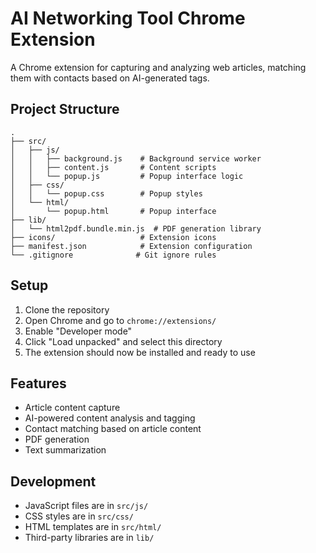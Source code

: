 # AI Networking Tool Chrome Extension

A Chrome extension for capturing and analyzing web articles, matching them with contacts based on AI-generated tags.

## Project Structure

```
.
├── src/
│   ├── js/
│   │   ├── background.js    # Background service worker
│   │   ├── content.js       # Content scripts
│   │   └── popup.js         # Popup interface logic
│   ├── css/
│   │   └── popup.css        # Popup styles
│   └── html/
│       └── popup.html       # Popup interface
├── lib/
│   └── html2pdf.bundle.min.js  # PDF generation library
├── icons/                   # Extension icons
├── manifest.json            # Extension configuration
└── .gitignore              # Git ignore rules
```

## Setup

1. Clone the repository
2. Open Chrome and go to `chrome://extensions/`
3. Enable "Developer mode"
4. Click "Load unpacked" and select this directory
5. The extension should now be installed and ready to use

## Features

- Article content capture
- AI-powered content analysis and tagging
- Contact matching based on article content
- PDF generation
- Text summarization

## Development

- JavaScript files are in `src/js/`
- CSS styles are in `src/css/`
- HTML templates are in `src/html/`
- Third-party libraries are in `lib/` 